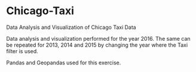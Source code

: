# Chicago-Taxi
Data Analysis and Visualization of Chicago Taxi Data

Data analysis and visualization performed for the year 2016. 
The same can be repeated for 2013, 2014 and 2015 by changing the year where the Taxi filter is used. 

Pandas and Geopandas used for this exercise.
